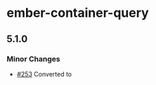 # ember-container-query

## 5.1.0

### Minor Changes

- [#253](https://github.com/ijlee2/ember-container-query/pull/253) Converted <ContainerQuery> to <template> tag component ([@NullVoxPopuli](https://github.com/NullVoxPopuli))

### Patch Changes

- [#254](https://github.com/ijlee2/ember-container-query/pull/254) Updated dependencies ([@ijlee2](https://github.com/ijlee2))

## 5.0.15

### Patch Changes

- [#252](https://github.com/ijlee2/ember-container-query/pull/252) Updated dependencies ([@ijlee2](https://github.com/ijlee2))
- [#251](https://github.com/ijlee2/ember-container-query/pull/251) Simplified lint configurations ([@ijlee2](https://github.com/ijlee2))

## 5.0.14

### Patch Changes

- [#250](https://github.com/ijlee2/ember-container-query/pull/250) Updated eslint to v9 ([@ijlee2](https://github.com/ijlee2))
- [#249](https://github.com/ijlee2/ember-container-query/pull/249) Updated dependencies ([@ijlee2](https://github.com/ijlee2))

## 5.0.13

### Patch Changes

- [#248](https://github.com/ijlee2/ember-container-query/pull/248) Updated dependencies ([@ijlee2](https://github.com/ijlee2))

## 5.0.12

### Patch Changes

- [#244](https://github.com/ijlee2/ember-container-query/pull/244) Replaced .js with .ts in publicEntrypoints() ([@ijlee2](https://github.com/ijlee2))
- [#245](https://github.com/ijlee2/ember-container-query/pull/245) Made pnpm settings stricter ([@ijlee2](https://github.com/ijlee2))
- [#246](https://github.com/ijlee2/ember-container-query/pull/246) Updated development dependencies ([@ijlee2](https://github.com/ijlee2))

## 5.0.11 (2024-08-13)

### Internal

- `ember-container-query`
  - [#240](https://github.com/ijlee2/ember-container-query/pull/240) Replaced @types/ember\_\_\* with native types ([@ijlee2](https://github.com/ijlee2))
  - [#239](https://github.com/ijlee2/ember-container-query/pull/239) Updated dependencies ([@ijlee2](https://github.com/ijlee2))
  - [#234](https://github.com/ijlee2/ember-container-query/pull/234) Updated development dependencies ([@ijlee2](https://github.com/ijlee2))
- Other
  - [#238](https://github.com/ijlee2/ember-container-query/pull/238) Use pnpm@9 ([@ijlee2](https://github.com/ijlee2))

### Documentation

- [#236](https://github.com/ijlee2/ember-container-query/pull/236) Update CSS selector name in test helper ([@ijlee2](https://github.com/ijlee2))

### Committers: 1

- Isaac Lee ([@ijlee2](https://github.com/ijlee2))

## 5.0.10 (2024-06-07)

### Internal

- [#233](https://github.com/ijlee2/ember-container-query/pull/233) Updated dependencies (Part 2) ([@ijlee2](https://github.com/ijlee2))
- [#232](https://github.com/ijlee2/ember-container-query/pull/232) Updated dependencies ([@ijlee2](https://github.com/ijlee2))
- [#230](https://github.com/ijlee2/ember-container-query/pull/230) Replaced ember-source-channel-url with latest-version. Added ember-lts-5.8 scenario. ([@ijlee2](https://github.com/ijlee2))

### Documentation

- [#231](https://github.com/ijlee2/ember-container-query/pull/231) Create packages folder ([@ijlee2](https://github.com/ijlee2))
- [#230](https://github.com/ijlee2/ember-container-query/pull/230) Replaced ember-source-channel-url with latest-version. Added ember-lts-5.8 scenario. ([@ijlee2](https://github.com/ijlee2))

#### Committers: 1

- Isaac Lee ([@ijlee2](https://github.com/ijlee2))

## 5.0.9 (2024-05-17)

### Internal

- [#229](https://github.com/ijlee2/ember-container-query/pull/229) Updated dependencies ([@ijlee2](https://github.com/ijlee2))

### Committers: 1

- Isaac Lee ([@ijlee2](https://github.com/ijlee2))

## 5.0.8 (2024-04-22)

### Internal

- [#227](https://github.com/ijlee2/ember-container-query/pull/227) Updated dependencies ([@ijlee2](https://github.com/ijlee2))

### Committers: 1

- Isaac Lee ([@ijlee2](https://github.com/ijlee2))

## 5.0.7 (2024-02-19)

### Documentation

- [#226](https://github.com/ijlee2/ember-container-query/pull/226) Removed flaky assertions ([@ijlee2](https://github.com/ijlee2))

### Internal

- [#224](https://github.com/ijlee2/ember-container-query/pull/224) Updated project dependencies ([@ijlee2](https://github.com/ijlee2))

### Committers: 1

- Isaac Lee ([@ijlee2](https://github.com/ijlee2))

## 5.0.6 (2024-01-05)

### Bug Fix

- [#223](https://github.com/ijlee2/ember-container-query/pull/223) Updated decorator-transforms to address an issue with version skew ([@ijlee2](https://github.com/ijlee2))

### Committers: 1

- Isaac Lee ([@ijlee2](https://github.com/ijlee2))

## 5.0.5 (2024-01-04)

### Bug Fix

- [#220](https://github.com/ijlee2/ember-container-query/pull/220) Reverted the unintended change to ember-modifier support ([@ijlee2](https://github.com/ijlee2))

### Internal

- [#222](https://github.com/ijlee2/ember-container-query/pull/222) Updated copyright information ([@ijlee2](https://github.com/ijlee2))
- [#221](https://github.com/ijlee2/ember-container-query/pull/221) Updated dependencies ([@ijlee2](https://github.com/ijlee2))
- [#219](https://github.com/ijlee2/ember-container-query/pull/219) Added ember-lts-5.4 to ember-try scenarios ([@ijlee2](https://github.com/ijlee2))

### Committers: 1

- Isaac Lee ([@ijlee2](https://github.com/ijlee2))

## 5.0.4 (2023-12-20)

### Internal

- [#218](https://github.com/ijlee2/ember-container-query/pull/218) Updated lint-related packages ([@ijlee2](https://github.com/ijlee2))
- [#217](https://github.com/ijlee2/ember-container-query/pull/217) Downstreamed changes from @embroider/addon-blueprint@2.11.0 ([@ijlee2](https://github.com/ijlee2))

### Committers: 1

- Isaac Lee ([@ijlee2](https://github.com/ijlee2))

## 5.0.3 (2023-12-18)

### Internal

- [#216](https://github.com/ijlee2/ember-container-query/pull/216) Updated dependencies ([@ijlee2](https://github.com/ijlee2))

### Committers: 1

- Isaac Lee ([@ijlee2](https://github.com/ijlee2))

## 5.0.2 (2023-11-07)

### Internal

- [#215](https://github.com/ijlee2/ember-container-query/pull/215) Downstreamed changes from @embroider/addon-blueprint@2.7.0 ([@ijlee2](https://github.com/ijlee2))
- [#214](https://github.com/ijlee2/ember-container-query/pull/214) Updated project dependencies ([@ijlee2](https://github.com/ijlee2))
- [#213](https://github.com/ijlee2/ember-container-query/pull/213) Updated development dependencies ([@ijlee2](https://github.com/ijlee2))

### Committers: 1

- Isaac Lee ([@ijlee2](https://github.com/ijlee2))

## 5.0.1 (2023-10-15)

### Internal

- [#211](https://github.com/ijlee2/ember-container-query/pull/211) Updated dependencies ([@ijlee2](https://github.com/ijlee2))

### Documentation

- [#212](https://github.com/ijlee2/ember-container-query/pull/212) Updated docs and test apps ([@ijlee2](https://github.com/ijlee2))

### Committers: 1

- Isaac Lee ([@ijlee2](https://github.com/ijlee2))

## 5.0.0 (2023-09-14)

### Breaking Change

- [#210](https://github.com/ijlee2/ember-container-query/pull/210) Dropped Node 16 support ([@ijlee2](https://github.com/ijlee2))

### Committers: 1

- Isaac Lee ([@ijlee2](https://github.com/ijlee2))

## 4.1.0 (2023-09-14)

### Internal

- [#209](https://github.com/ijlee2/ember-container-query/pull/209) Updated ember-element-helper to v0.8.4 ([@ijlee2](https://github.com/ijlee2))

### Committers: 1

- Isaac Lee ([@ijlee2](https://github.com/ijlee2))

## 4.0.6 (2023-09-14)

### Bug Fix

- [#208](https://github.com/ijlee2/ember-container-query/pull/208) Updated dependencies ([@ijlee2](https://github.com/ijlee2))

### Internal

- [#208](https://github.com/ijlee2/ember-container-query/pull/208) Updated dependencies ([@ijlee2](https://github.com/ijlee2))

### Committers: 1

- Isaac Lee ([@ijlee2](https://github.com/ijlee2))

## 4.0.5 (2023-08-01)

### Bug Fix

- [#204](https://github.com/ijlee2/ember-container-query/pull/204) Downstreamed bug fix from @embroider/addon-blueprint#155 ([@ijlee2](https://github.com/ijlee2))

### Internal

- [#206](https://github.com/ijlee2/ember-container-query/pull/206) Updated ember-element-helper to v0.7.1 ([@ijlee2](https://github.com/ijlee2))
- [#205](https://github.com/ijlee2/ember-container-query/pull/205) Updated lint-related packages ([@ijlee2](https://github.com/ijlee2))
- [#203](https://github.com/ijlee2/ember-container-query/pull/203) Remove rollup-plugin-ts ([@ijlee2](https://github.com/ijlee2))
- [#201](https://github.com/ijlee2/ember-container-query/pull/201) Added Ember 4.12 LTS to ember-try scenarios ([@ijlee2](https://github.com/ijlee2))
- [#200](https://github.com/ijlee2/ember-container-query/pull/200) Updated @ember/test-helpers to v3 ([@ijlee2](https://github.com/ijlee2))

### Documentation

- [#201](https://github.com/ijlee2/ember-container-query/pull/201) Added Ember 4.12 LTS to ember-try scenarios ([@ijlee2](https://github.com/ijlee2))

### Committers: 1

- Isaac Lee ([@ijlee2](https://github.com/ijlee2))

## 4.0.4 (2023-06-13)

### Internal

- [#199](https://github.com/ijlee2/ember-container-query/pull/199) Updated development dependencies ([@ijlee2](https://github.com/ijlee2))

### Committers: 1

- Isaac Lee ([@ijlee2](https://github.com/ijlee2))

## 4.0.3 (2023-06-07)

### Internal

- [#198](https://github.com/ijlee2/ember-container-query/pull/198) Updated dependencies ([@ijlee2](https://github.com/ijlee2))
- [#197](https://github.com/ijlee2/ember-container-query/pull/197) Update Babel packages ([@ijlee2](https://github.com/ijlee2))
- [#196](https://github.com/ijlee2/ember-container-query/pull/196) Updated development dependencies ([@ijlee2](https://github.com/ijlee2))
- [#195](https://github.com/ijlee2/ember-container-query/pull/195) Addressed syntax deprecation from @babel/plugin-proposal-decorators ([@ijlee2](https://github.com/ijlee2))
- [#193](https://github.com/ijlee2/ember-container-query/pull/193) Patched #192 ([@ijlee2](https://github.com/ijlee2))

### Committers: 1

- Isaac Lee ([@ijlee2](https://github.com/ijlee2))

## 4.0.2 (2023-05-23)

### Internal

- [#192](https://github.com/ijlee2/ember-container-query/pull/192) Updated @embroider packages ([@ijlee2](https://github.com/ijlee2))

### Committers: 1

- Isaac Lee ([@ijlee2](https://github.com/ijlee2))

## 4.0.1 (2023-05-17)

### Internal

- [#191](https://github.com/ijlee2/ember-container-query/pull/191) Updated development dependencies ([@ijlee2](https://github.com/ijlee2))
- [#190](https://github.com/ijlee2/ember-container-query/pull/190) Updated ember-modifier to v4.1.0 ([@ijlee2](https://github.com/ijlee2))
- [#189](https://github.com/ijlee2/ember-container-query/pull/189) Migrated to pnpm ([@ijlee2](https://github.com/ijlee2))

### Documentation

- [#188](https://github.com/ijlee2/ember-container-query/pull/188) Generalized how webpack checks if a stylesheet comes from us (host app) or them (some package) ([@ijlee2](https://github.com/ijlee2))

### Committers: 1

- Isaac Lee ([@ijlee2](https://github.com/ijlee2))

## 4.0.0 (2023-05-01)

### Breaking Change

- [#187](https://github.com/ijlee2/ember-container-query/pull/187) Dropped support for Ember 3.28 and Node 14 ([@ijlee2](https://github.com/ijlee2))
- [#163](https://github.com/ijlee2/ember-container-query/pull/163) Remove ember-test-selectors from dependencies ([@ijlee2](https://github.com/ijlee2))
- [#152](https://github.com/ijlee2/ember-container-query/pull/152) Removed the deprecated helpers ([@ijlee2](https://github.com/ijlee2))
- [#151](https://github.com/ijlee2/ember-container-query/pull/151) Migrated to v2 addon format ([@ijlee2](https://github.com/ijlee2))

### Bug Fix

- [#157](https://github.com/ijlee2/ember-container-query/pull/157) Downstreamed changes from ember-codemod-v1-to-v2 ([@ijlee2](https://github.com/ijlee2))

### Enhancement

- [#178](https://github.com/ijlee2/ember-container-query/pull/178) Reexported types from modifiers/container-query.ts in index.ts ([@ijlee2](https://github.com/ijlee2))
- [#151](https://github.com/ijlee2/ember-container-query/pull/151) Migrated to v2 addon format ([@ijlee2](https://github.com/ijlee2))

### Internal

- [#185](https://github.com/ijlee2/ember-container-query/pull/185) Updated development dependencies and CONTRIBUTING.md ([@ijlee2](https://github.com/ijlee2))
- [#175](https://github.com/ijlee2/ember-container-query/pull/175) Updated configuration files to match Ember v4.12 blueprint ([@ijlee2](https://github.com/ijlee2))
- [#172](https://github.com/ijlee2/ember-container-query/pull/172) Updated ember-source to v4.12.0 ([@ijlee2](https://github.com/ijlee2))
- [#169](https://github.com/ijlee2/ember-container-query/pull/169) Updated development dependencies. Patched unused and missing styles. ([@ijlee2](https://github.com/ijlee2))
- [#167](https://github.com/ijlee2/ember-container-query/pull/167) Remove ember-css-modules ([@ijlee2](https://github.com/ijlee2), [@buschtoens](https://github.com/buschtoens))
- [#166](https://github.com/ijlee2/ember-container-query/pull/166) Updated development dependencies ([@ijlee2](https://github.com/ijlee2))
- [#164](https://github.com/ijlee2/ember-container-query/pull/164) Updated development dependencies ([@ijlee2](https://github.com/ijlee2))
- [#163](https://github.com/ijlee2/ember-container-query/pull/163) Remove ember-test-selectors from dependencies ([@ijlee2](https://github.com/ijlee2))
- [#162](https://github.com/ijlee2/ember-container-query/pull/162) Updated ember-modifier to v4 ([@ijlee2](https://github.com/ijlee2))
- [#161](https://github.com/ijlee2/ember-container-query/pull/161) Updated development dependencies to the latest version ([@ijlee2](https://github.com/ijlee2))
- [#154](https://github.com/ijlee2/ember-container-query/pull/154) Updated development dependencies to their latest version ([@ijlee2](https://github.com/ijlee2))
- [#150](https://github.com/ijlee2/ember-container-query/pull/150) Removed ember-named-blocks-polyfill ([@ijlee2](https://github.com/ijlee2))

### Documentation

- [#186](https://github.com/ijlee2/ember-container-query/pull/186) Sync apps with those from embroider-css-modules ([@ijlee2](https://github.com/ijlee2))
- [#185](https://github.com/ijlee2/ember-container-query/pull/185) Updated development dependencies and CONTRIBUTING.md ([@ijlee2](https://github.com/ijlee2))
- [#184](https://github.com/ijlee2/ember-container-query/pull/184) Updated <Ui::Form::Field> to be a <template>-tag component ([@opatajoshua](https://github.com/opatajoshua))
- [#183](https://github.com/ijlee2/ember-container-query/pull/183) Updated <Products::Product::Card> to be a template-only component ([@opatajoshua](https://github.com/opatajoshua))
- [#182](https://github.com/ijlee2/ember-container-query/pull/182) Updated <Ui::Form::Information> to be a template-only component ([@opatajoshua](https://github.com/opatajoshua))
- [#181](https://github.com/ijlee2/ember-container-query/pull/181) Updated <Products::Product::Image> to be a template-only component ([@opatajoshua](https://github.com/opatajoshua))
- [#180](https://github.com/ijlee2/ember-container-query/pull/180) Updated <Ui::Page> to be a template-only component ([@opatajoshua](https://github.com/opatajoshua))
- [#179](https://github.com/ijlee2/ember-container-query/pull/179) Add examples of <template>-tag components ([@ijlee2](https://github.com/ijlee2))
- [#177](https://github.com/ijlee2/ember-container-query/pull/177) Updated README ([@ijlee2](https://github.com/ijlee2))
- [#173](https://github.com/ijlee2/ember-container-query/pull/173) Set up ember-template-imports ([@ijlee2](https://github.com/ijlee2))
- [#171](https://github.com/ijlee2/ember-container-query/pull/171) Renamed component signatures ([@ijlee2](https://github.com/ijlee2))
- [#170](https://github.com/ijlee2/ember-container-query/pull/170) Updated TypeScript syntax ([@ijlee2](https://github.com/ijlee2))
- [#165](https://github.com/ijlee2/ember-container-query/pull/165) Separated docs and test apps ([@ijlee2](https://github.com/ijlee2))
- [#160](https://github.com/ijlee2/ember-container-query/pull/160) Investigated how styles are applied in the consuming app ([@ijlee2](https://github.com/ijlee2))
- [#155](https://github.com/ijlee2/ember-container-query/pull/155) Weakened image source assertions ([@ijlee2](https://github.com/ijlee2))
- [#149](https://github.com/ijlee2/ember-container-query/pull/149) Refactor types ([@ijlee2](https://github.com/ijlee2))

### Committers: 3

- Isaac Lee ([@ijlee2](https://github.com/ijlee2))
- Jan Buschtöns ([@buschtoens](https://github.com/buschtoens))
- Opata Joshua ([@opatajoshua](https://github.com/opatajoshua))

## 4.0.0-alpha.6 (2023-04-10)

### Internal

- [#167](https://github.com/ijlee2/ember-container-query/pull/167) Remove ember-css-modules ([@ijlee2](https://github.com/ijlee2), [@buschtoens](https://github.com/buschtoens))
- [#172](https://github.com/ijlee2/ember-container-query/pull/172) Updated ember-source to v4.12.0 ([@ijlee2](https://github.com/ijlee2))
- [#169](https://github.com/ijlee2/ember-container-query/pull/169) Updated development dependencies. Patched unused and missing styles. ([@ijlee2](https://github.com/ijlee2))
- [#166](https://github.com/ijlee2/ember-container-query/pull/166) Updated development dependencies ([@ijlee2](https://github.com/ijlee2))

### Documentation

- [#171](https://github.com/ijlee2/ember-container-query/pull/171) Renamed component signatures ([@ijlee2](https://github.com/ijlee2))
- [#170](https://github.com/ijlee2/ember-container-query/pull/170) Updated TypeScript syntax ([@ijlee2](https://github.com/ijlee2))

### Committers: 2

- Isaac Lee ([@ijlee2](https://github.com/ijlee2))
- Jan Buschtöns ([@buschtoens](https://github.com/buschtoens))

## 4.0.0-alpha.5 (2023-03-08)

### Internal

- [#164](https://github.com/ijlee2/ember-container-query/pull/164) Updated development dependencies ([@ijlee2](https://github.com/ijlee2))

### Documentation

- [#165](https://github.com/ijlee2/ember-container-query/pull/165) Separated docs and test apps ([@ijlee2](https://github.com/ijlee2))

### Committers: 1

- Isaac Lee ([@ijlee2](https://github.com/ijlee2))

## 4.0.0-alpha.4 (2023-03-02)

### Breaking Change

- [#163](https://github.com/ijlee2/ember-container-query/pull/163) Remove ember-test-selectors from dependencies ([@ijlee2](https://github.com/ijlee2))

### Internal

- [#163](https://github.com/ijlee2/ember-container-query/pull/163) Remove ember-test-selectors from dependencies ([@ijlee2](https://github.com/ijlee2))

### Committers: 1

- Isaac Lee ([@ijlee2](https://github.com/ijlee2))

## 4.0.0-alpha.3 (2023-03-02)

### Internal

- [#162](https://github.com/ijlee2/ember-container-query/pull/162) Updated ember-modifier to v4 ([@ijlee2](https://github.com/ijlee2))
- [#161](https://github.com/ijlee2/ember-container-query/pull/161) Updated development dependencies to the latest version ([@ijlee2](https://github.com/ijlee2))

### Documentation

- [#160](https://github.com/ijlee2/ember-container-query/pull/160) Investigated how styles are applied in the consuming app ([@ijlee2](https://github.com/ijlee2))

### Committers: 1

- Isaac Lee ([@ijlee2](https://github.com/ijlee2))

## 4.0.0-alpha.2 (2023-02-06)

### Bug Fix

- [#157](https://github.com/ijlee2/ember-container-query/pull/157) Downstreamed changes from ember-codemod-v1-to-v2 ([@ijlee2](https://github.com/ijlee2))

### Committers: 1

- Isaac Lee ([@ijlee2](https://github.com/ijlee2))

## 4.0.0-alpha.1 (2023-01-20)

### Documentation

- [#155](https://github.com/ijlee2/ember-container-query/pull/155) Weakened image source assertions ([@ijlee2](https://github.com/ijlee2))

### Committers: 1

- Isaac Lee ([@ijlee2](https://github.com/ijlee2))

## 4.0.0-alpha.0 (2023-01-20)

### Breaking Change

- [#152](https://github.com/ijlee2/ember-container-query/pull/152) Removed the deprecated helpers ([@ijlee2](https://github.com/ijlee2))
- [#151](https://github.com/ijlee2/ember-container-query/pull/151) Migrated to v2 addon format ([@ijlee2](https://github.com/ijlee2))

### Enhancement

- [#151](https://github.com/ijlee2/ember-container-query/pull/151) Migrated to v2 addon format ([@ijlee2](https://github.com/ijlee2))

### Internal

- [#154](https://github.com/ijlee2/ember-container-query/pull/154) Updated development dependencies to their latest version ([@ijlee2](https://github.com/ijlee2))
- [#150](https://github.com/ijlee2/ember-container-query/pull/150) Removed ember-named-blocks-polyfill ([@ijlee2](https://github.com/ijlee2))

### Documentation

- [#149](https://github.com/ijlee2/ember-container-query/pull/149) Refactor types ([@ijlee2](https://github.com/ijlee2))

### Committers: 1

- Isaac Lee ([@ijlee2](https://github.com/ijlee2))

## 3.2.0 (2023-01-05)

### Enhancement

- [#147](https://github.com/ijlee2/ember-container-query/pull/147) Use relative paths whenever possible ([@ijlee2](https://github.com/ijlee2))
- [#130](https://github.com/ijlee2/ember-container-query/pull/130) Add easier imports from strict mode users ([@NullVoxPopuli](https://github.com/NullVoxPopuli))
- [#146](https://github.com/ijlee2/ember-container-query/pull/146) Renamed the helpers by dropping the cq prefix ([@ijlee2](https://github.com/ijlee2))

### Internal

- [#148](https://github.com/ijlee2/ember-container-query/pull/148) Updated development dependencies ([@ijlee2](https://github.com/ijlee2))

### Committers: 2

- Isaac Lee ([@ijlee2](https://github.com/ijlee2))
- [@NullVoxPopuli](https://github.com/NullVoxPopuli)

## 3.1.0 (2022-12-20)

### Enhancement

- [#140](https://github.com/ijlee2/ember-container-query/pull/140) Add Glint signatures ([@ijlee2](https://github.com/ijlee2))

### Internal

- [#145](https://github.com/ijlee2/ember-container-query/pull/145) Updated development dependencies to their latest version ([@ijlee2](https://github.com/ijlee2))
- [#141](https://github.com/ijlee2/ember-container-query/pull/141) Glint demo app ([@ijlee2](https://github.com/ijlee2))
- [#140](https://github.com/ijlee2/ember-container-query/pull/140) Add Glint signatures ([@ijlee2](https://github.com/ijlee2))

### Documentation

- [#141](https://github.com/ijlee2/ember-container-query/pull/141) Glint demo app ([@ijlee2](https://github.com/ijlee2))
- [#140](https://github.com/ijlee2/ember-container-query/pull/140) Add Glint signatures ([@ijlee2](https://github.com/ijlee2))

### Committers: 1

- Isaac Lee ([@ijlee2](https://github.com/ijlee2))
- Thanks to [@NullVoxPopuli](https://github.com/NullVoxPopuli), [@denisclark](https://github.com/denisclark), [@gossi](https://github.com/gossi), and [@buschtoens](https://github.com/buschtoens) for their help with [#140](https://github.com/ijlee2/ember-container-query/pull/140)

## 3.0.0 (2022-12-15)

### Breaking Change

- [#135](https://github.com/ijlee2/ember-container-query/pull/135) Documented {{container-query}} modifier. Dropped support for Node 12 and Ember 3.24. ([@ijlee2](https://github.com/ijlee2))

### Internal

- [#142](https://github.com/ijlee2/ember-container-query/pull/142) Updated development dependencies ([@ijlee2](https://github.com/ijlee2))
- [#138](https://github.com/ijlee2/ember-container-query/pull/138) Updated development dependencies ([@ijlee2](https://github.com/ijlee2))
- [#137](https://github.com/ijlee2/ember-container-query/pull/137) Updated demo app ([@ijlee2](https://github.com/ijlee2))
- [#136](https://github.com/ijlee2/ember-container-query/pull/136) Reinstalled ember-cli-typescript ([@ijlee2](https://github.com/ijlee2))
- [#135](https://github.com/ijlee2/ember-container-query/pull/135) Documented {{container-query}} modifier. Dropped support for Node 12 and Ember 3.24. ([@ijlee2](https://github.com/ijlee2))
- [#131](https://github.com/ijlee2/ember-container-query/pull/131) Remove ember-cli-typescript. Enable enableTypeScriptTransform instead. ([@ijlee2](https://github.com/ijlee2))

### Documentation

- [#137](https://github.com/ijlee2/ember-container-query/pull/137) Updated demo app ([@ijlee2](https://github.com/ijlee2))
- [#135](https://github.com/ijlee2/ember-container-query/pull/135) Documented {{container-query}} modifier. Dropped support for Node 12 and Ember 3.24. ([@ijlee2](https://github.com/ijlee2))
- [#134](https://github.com/ijlee2/ember-container-query/pull/134) Refactor tests ([@ijlee2](https://github.com/ijlee2))

### Committers: 1

- Isaac Lee ([@ijlee2](https://github.com/ijlee2))

## 3.0.0-alpha.0 (2022-12-13)

### Breaking Change

- [#135](https://github.com/ijlee2/ember-container-query/pull/135) Documented {{container-query}} modifier. Dropped support for Node 12 and Ember 3.24. ([@ijlee2](https://github.com/ijlee2))

### Internal

- [#138](https://github.com/ijlee2/ember-container-query/pull/138) Updated development dependencies ([@ijlee2](https://github.com/ijlee2))
- [#137](https://github.com/ijlee2/ember-container-query/pull/137) Updated demo app ([@ijlee2](https://github.com/ijlee2))
- [#136](https://github.com/ijlee2/ember-container-query/pull/136) Reinstalled ember-cli-typescript ([@ijlee2](https://github.com/ijlee2))
- [#135](https://github.com/ijlee2/ember-container-query/pull/135) Documented {{container-query}} modifier. Dropped support for Node 12 and Ember 3.24. ([@ijlee2](https://github.com/ijlee2))
- [#131](https://github.com/ijlee2/ember-container-query/pull/131) Remove ember-cli-typescript. Enable enableTypeScriptTransform instead. ([@ijlee2](https://github.com/ijlee2))

### Documentation

- [#137](https://github.com/ijlee2/ember-container-query/pull/137) Updated demo app ([@ijlee2](https://github.com/ijlee2))
- [#135](https://github.com/ijlee2/ember-container-query/pull/135) Documented {{container-query}} modifier. Dropped support for Node 12 and Ember 3.24. ([@ijlee2](https://github.com/ijlee2))
- [#134](https://github.com/ijlee2/ember-container-query/pull/134) Refactor tests ([@ijlee2](https://github.com/ijlee2))

### Committers: 1

- Isaac Lee ([@ijlee2](https://github.com/ijlee2))

## 2.1.1 (2022-12-02)

### Bug Fix

- [#128](https://github.com/ijlee2/ember-container-query/pull/128) Replaced @ember/render-modifiers with ember-modifier ([@ijlee2](https://github.com/ijlee2))
- [#126](https://github.com/ijlee2/ember-container-query/pull/126) Listed ember-test-selectors as a dependency ([@ijlee2](https://github.com/ijlee2))

### Enhancement

- [#128](https://github.com/ijlee2/ember-container-query/pull/128) Replaced @ember/render-modifiers with ember-modifier ([@ijlee2](https://github.com/ijlee2))

### Internal

- [#133](https://github.com/ijlee2/ember-container-query/pull/133) Addressed ember-modifier deprecations ([@ijlee2](https://github.com/ijlee2))
- [#132](https://github.com/ijlee2/ember-container-query/pull/132) Updated dependencies to their latest version ([@ijlee2](https://github.com/ijlee2))
- [#128](https://github.com/ijlee2/ember-container-query/pull/128) Replaced @ember/render-modifiers with ember-modifier ([@ijlee2](https://github.com/ijlee2))
- [#125](https://github.com/ijlee2/ember-container-query/pull/125) Updated dependencies to their latest version ([@ijlee2](https://github.com/ijlee2))
- [#124](https://github.com/ijlee2/ember-container-query/pull/124) Installed stylelint to help with maintaining the demo app ([@ijlee2](https://github.com/ijlee2))

### Committers: 1

- Isaac Lee ([@ijlee2](https://github.com/ijlee2))

## 2.1.0 (2022-06-03)

### Enhancement

- [#119](https://github.com/ijlee2/ember-container-query/pull/119) Introduced TypeScript (Part 3) ([@ijlee2](https://github.com/ijlee2))

### Internal

- [#123](https://github.com/ijlee2/ember-container-query/pull/123) Updated GitHub actions to v3 ([@ijlee2](https://github.com/ijlee2))
- [#122](https://github.com/ijlee2/ember-container-query/pull/122) Updated Node version in CI to 16 ([@ijlee2](https://github.com/ijlee2))
- [#121](https://github.com/ijlee2/ember-container-query/pull/121) Updated ember-on-resize-modifier to v1.1.0 ([@ijlee2](https://github.com/ijlee2))
- [#117](https://github.com/ijlee2/ember-container-query/pull/117) Updated dependencies to their latest version ([@ijlee2](https://github.com/ijlee2))
- [#115](https://github.com/ijlee2/ember-container-query/pull/115) Updated eslint to v8 ([@ijlee2](https://github.com/ijlee2))

### Documentation

- [#120](https://github.com/ijlee2/ember-container-query/pull/120) Introduced TypeScript (Part 4) ([@ijlee2](https://github.com/ijlee2))
- [#118](https://github.com/ijlee2/ember-container-query/pull/118) Introduced TypeScript (Part 2) ([@ijlee2](https://github.com/ijlee2))
- [#114](https://github.com/ijlee2/ember-container-query/pull/114) Introduced TypeScript (Part 1) ([@ijlee2](https://github.com/ijlee2))
- [#116](https://github.com/ijlee2/ember-container-query/pull/116) Updated demo app ([@ijlee2](https://github.com/ijlee2))

### Committers: 1

- Isaac Lee ([@ijlee2](https://github.com/ijlee2))

## 2.0.2 (2022-04-25)

### Bug Fix

- [#113](https://github.com/ijlee2/ember-container-query/pull/113) Removed named exports for helpers ([@ijlee2](https://github.com/ijlee2))

### Committers: 1

- Isaac Lee ([@ijlee2](https://github.com/ijlee2))

## 2.0.1 (2022-04-25)

### Bug Fix

- [#111](https://github.com/ijlee2/ember-container-query/pull/111) Added named exports for helpers ([@ijlee2](https://github.com/ijlee2))

### Documentation

- [#112](https://github.com/ijlee2/ember-container-query/pull/112) Enabled ember-beta scenario ([@ijlee2](https://github.com/ijlee2))
- [#110](https://github.com/ijlee2/ember-container-query/pull/110) Refactored <Ui::Form> components in the demo app ([@ijlee2](https://github.com/ijlee2))

### Committers: 1

- Isaac Lee ([@ijlee2](https://github.com/ijlee2))

## 2.0.0 (2022-04-09)

### Breaking Change

- [#106](https://github.com/ijlee2/ember-container-query/pull/106) Dropped support for 3.20 LTS ([@ijlee2](https://github.com/ijlee2))
- [#94](https://github.com/ijlee2/ember-container-query/pull/94) Dropped support for Node 10 ([@ijlee2](https://github.com/ijlee2))
- [#93](https://github.com/ijlee2/ember-container-query/pull/93) Dropped support for 3.16 LTS ([@ijlee2](https://github.com/ijlee2))

### Internal

- [#108](https://github.com/ijlee2/ember-container-query/pull/108) Updated dependencies to their latest version ([@ijlee2](https://github.com/ijlee2))
- [#74](https://github.com/ijlee2/ember-container-query/pull/74) Replaced ember-did-resize-modifier with ember-on-resize-modifier ([@st-h](https://github.com/st-h))
- [#100](https://github.com/ijlee2/ember-container-query/pull/100) Updated development dependencies to their latest version ([@ijlee2](https://github.com/ijlee2))
- [#97](https://github.com/ijlee2/ember-container-query/pull/97) Updated ember-source to v3.28.6 ([@ijlee2](https://github.com/ijlee2))
- [#96](https://github.com/ijlee2/ember-container-query/pull/96) Updated dependencies to their latest version ([@ijlee2](https://github.com/ijlee2))

### Documentation

- [#109](https://github.com/ijlee2/ember-container-query/pull/109) Updated the demo app ([@ijlee2](https://github.com/ijlee2))
- [#104](https://github.com/ijlee2/ember-container-query/pull/104) Updated style and tests for demo app ([@ijlee2](https://github.com/ijlee2))
- [#102](https://github.com/ijlee2/ember-container-query/pull/102) Removed @percy/exec-action (deprecated) ([@ijlee2](https://github.com/ijlee2))
- [#103](https://github.com/ijlee2/ember-container-query/pull/103) Applied timeout to all rendering and application tests ([@ijlee2](https://github.com/ijlee2))
- [#101](https://github.com/ijlee2/ember-container-query/pull/101) Added a form example to the demo app ([@ijlee2](https://github.com/ijlee2))
- [#99](https://github.com/ijlee2/ember-container-query/pull/99) Replaced custom caching strategy with one built into @actions/setup-node ([@ijlee2](https://github.com/ijlee2))

### Committers: 2

- Isaac Lee ([@ijlee2](https://github.com/ijlee2))
- Steve ([@st-h](https://github.com/st-h))

## 2.0.0-alpha.0 (2021-12-12)

### Breaking Change

- [#94](https://github.com/ijlee2/ember-container-query/pull/94) Dropped support for Node 10 ([@ijlee2](https://github.com/ijlee2))
- [#93](https://github.com/ijlee2/ember-container-query/pull/93) Dropped support for 3.16 LTS ([@ijlee2](https://github.com/ijlee2))

### Internal

- [#74](https://github.com/ijlee2/ember-container-query/pull/74) Replaced ember-did-resize-modifier with ember-on-resize-modifier ([@st-h](https://github.com/st-h))
- [#100](https://github.com/ijlee2/ember-container-query/pull/100) Updated development dependencies to their latest version ([@ijlee2](https://github.com/ijlee2))
- [#97](https://github.com/ijlee2/ember-container-query/pull/97) Updated ember-source to v3.28.6 ([@ijlee2](https://github.com/ijlee2))
- [#96](https://github.com/ijlee2/ember-container-query/pull/96) Updated dependencies to their latest version ([@ijlee2](https://github.com/ijlee2))

### Documentation

- [#104](https://github.com/ijlee2/ember-container-query/pull/104) Updated style and tests for demo app ([@ijlee2](https://github.com/ijlee2))
- [#102](https://github.com/ijlee2/ember-container-query/pull/102) Removed @percy/exec-action (deprecated) ([@ijlee2](https://github.com/ijlee2))
- [#103](https://github.com/ijlee2/ember-container-query/pull/103) Applied timeout to all rendering and application tests ([@ijlee2](https://github.com/ijlee2))
- [#101](https://github.com/ijlee2/ember-container-query/pull/101) Added a form example to the demo app ([@ijlee2](https://github.com/ijlee2))
- [#99](https://github.com/ijlee2/ember-container-query/pull/99) Replaced custom caching strategy with one built into @actions/setup-node ([@ijlee2](https://github.com/ijlee2))

### Committers: 2

- Isaac Lee ([@ijlee2](https://github.com/ijlee2))
- Steve ([@st-h](https://github.com/st-h))

## 1.1.9 (2021-08-25)

### Bug Fix

- [#88](https://github.com/ijlee2/ember-container-query/pull/88) Temporarily skipped ember-beta and ember-canary ([@ijlee2](https://github.com/ijlee2))
- [#84](https://github.com/ijlee2/ember-container-query/pull/84) Fixed failing accessibility audits in Album page ([@ijlee2](https://github.com/ijlee2))

### Internal

- [#92](https://github.com/ijlee2/ember-container-query/pull/92) Updated ember-source to v3.27.5 ([@ijlee2](https://github.com/ijlee2))
- [#91](https://github.com/ijlee2/ember-container-query/pull/91) Updated development dependencies to their latest version ([@ijlee2](https://github.com/ijlee2))
- [#89](https://github.com/ijlee2/ember-container-query/pull/89) Updated development dependencies ([@ijlee2](https://github.com/ijlee2))
- [#85](https://github.com/ijlee2/ember-container-query/pull/85) Updated development dependencies to their latest ([@ijlee2](https://github.com/ijlee2))

### Committers: 1

- Isaac Lee ([@ijlee2](https://github.com/ijlee2))

## 1.1.8 (2021-04-22)

### Internal

- [#81](https://github.com/ijlee2/ember-container-query/pull/81) Updated ember-source to v3.26.1 ([@ijlee2](https://github.com/ijlee2))
- [#80](https://github.com/ijlee2/ember-container-query/pull/80) Updated ember-element-helper to v0.5.0 ([@ijlee2](https://github.com/ijlee2))

### Documentation

- [#79](https://github.com/ijlee2/ember-container-query/pull/79) Added embroider-safe to ember-try scenarios ([@ijlee2](https://github.com/ijlee2))

### Committers: 1

- Isaac Lee ([@ijlee2](https://github.com/ijlee2))

## 1.1.7 (2021-04-01)

### Bug Fix

- [#76](https://github.com/ijlee2/ember-container-query/pull/76) Fixed brittle tests ([@ijlee2](https://github.com/ijlee2))

### Internal

- [#77](https://github.com/ijlee2/ember-container-query/pull/77) Updated ember-source to v3.25 ([@ijlee2](https://github.com/ijlee2))
- [#75](https://github.com/ijlee2/ember-container-query/pull/75) Updated dependencies to their latest version ([@ijlee2](https://github.com/ijlee2))

### Documentation

- [#78](https://github.com/ijlee2/ember-container-query/pull/78) Added 3.24 LTS to ember-try scenario ([@ijlee2](https://github.com/ijlee2))

### Committers: 1

- Isaac Lee ([@ijlee2](https://github.com/ijlee2))

## 1.1.6 (2020-12-16)

### Internal

- [#72](https://github.com/ijlee2/ember-container-query/pull/72) Upgraded ember-source to v3.23 ([@ijlee2](https://github.com/ijlee2))
- [#68](https://github.com/ijlee2/ember-container-query/pull/68) Upgraded ember-element-helper to v0.3.2 ([@ijlee2](https://github.com/ijlee2))
- [#67](https://github.com/ijlee2/ember-container-query/pull/67) Upgrade percy/exec-action to v0.3.1 ([@ijlee2](https://github.com/ijlee2))

### Documentation

- [#70](https://github.com/ijlee2/ember-container-query/pull/70) Research: Investigate reactivity ([@ijlee2](https://github.com/ijlee2))
- [#69](https://github.com/ijlee2/ember-container-query/pull/69) Add ember-canary to ember-try test matrix ([@ijlee2](https://github.com/ijlee2))

### Committers: 1

- Isaac Lee ([@ijlee2](https://github.com/ijlee2))

## 1.1.5 (2020-10-27)

### Internal

- [#66](https://github.com/ijlee2/ember-container-query/pull/66) Upgraded ember-source to v3.22.0 ([@ijlee2](https://github.com/ijlee2))
- [#63](https://github.com/ijlee2/ember-container-query/pull/63) Use ember-truth-helpers instead of custom helpers ([@esbanarango](https://github.com/esbanarango))

### Documentation

- [#65](https://github.com/ijlee2/ember-container-query/pull/65) Add ember-lts-3.20 to ember-try test matrix ([@takshch](https://github.com/takshch))
- [#61](https://github.com/ijlee2/ember-container-query/pull/61) Added demoURL to package.json ([@cah-danmonroe](https://github.com/cah-danmonroe))

### Committers: 4

- Dan Monroe ([@cah-danmonroe](https://github.com/cah-danmonroe))
- Esteban Arango Medina ([@esbanarango](https://github.com/esbanarango))
- Isaac Lee ([@ijlee2](https://github.com/ijlee2))
- Taksh Chanana ([@takshch](https://github.com/takshch))

## 1.1.4 (2020-09-19)

### Internal

- [#58](https://github.com/ijlee2/ember-container-query/pull/58) Updated development dependencies to their latest version ([@ijlee2](https://github.com/ijlee2))

### Documentation

- [#57](https://github.com/ijlee2/ember-container-query/pull/57) Updated CI ([@ijlee2](https://github.com/ijlee2))

### Committers: 1

- Isaac Lee ([@ijlee2](https://github.com/ijlee2))

## 1.1.3 (2020-08-29)

### Internal

- [#54](https://github.com/ijlee2/ember-container-query/pull/54) Migrated to Netlify for deployment service ([@ijlee2](https://github.com/ijlee2))
- [#53](https://github.com/ijlee2/ember-container-query/pull/53) Updated development dependencies to their latest version ([@ijlee2](https://github.com/ijlee2))
- [#52](https://github.com/ijlee2/ember-container-query/pull/52) Updated CI workflow ([@ijlee2](https://github.com/ijlee2))

### Committers: 1

- Isaac Lee ([@ijlee2](https://github.com/ijlee2))

## 1.1.2 (2020-08-12)

### Internal

- [#51](https://github.com/ijlee2/ember-container-query/pull/51) Upgraded ember-source to v3.20.4 ([@ijlee2](https://github.com/ijlee2))

### Documentation

- [#50](https://github.com/ijlee2/ember-container-query/pull/50) Added installation instructions for FastBoot users ([@ijlee2](https://github.com/ijlee2))

### Committers: 1

- Isaac Lee ([@ijlee2](https://github.com/ijlee2))

## 1.1.1 (2020-07-25)

### Internal

- Updated default branch name to `main`
- [#48](https://github.com/ijlee2/ember-container-query/pull/48) Updated devDependencies to their latest ([@ijlee2](https://github.com/ijlee2))

### Committers: 1

- Isaac Lee ([@ijlee2](https://github.com/ijlee2))

## 1.1.0 (2020-07-10)

### Enhancement

- [#46](https://github.com/ijlee2/ember-container-query/pull/46) Allowed passing @tagName for dynamic tag ([@ijlee2](https://github.com/ijlee2))

### Internal

- [#45](https://github.com/ijlee2/ember-container-query/pull/45) Installed ember-a11y-testing for demo app ([@ijlee2](https://github.com/ijlee2))

### Documentation

- [#45](https://github.com/ijlee2/ember-container-query/pull/45) Installed ember-a11y-testing for demo app ([@ijlee2](https://github.com/ijlee2))

### Committers: 1

- Isaac Lee ([@ijlee2](https://github.com/ijlee2))

## 1.0.4 (2020-06-26)

### Bug Fix

- [#44](https://github.com/ijlee2/ember-container-query/pull/44) Allowed passing empty string for @dataAttributePrefix ([@ijlee2](https://github.com/ijlee2))

### Enhancement

- [#43](https://github.com/ijlee2/ember-container-query/pull/43) Reorganized tests for <ContainerQuery> component ([@ijlee2](https://github.com/ijlee2))

### Internal

- [#42](https://github.com/ijlee2/ember-container-query/pull/42) Updated dependencies to their latest version ([@ijlee2](https://github.com/ijlee2))

### Committers: 1

- Isaac Lee ([@ijlee2](https://github.com/ijlee2))

## 1.0.3 (2020-06-06)

### Internal

- [#41](https://github.com/ijlee2/ember-container-query/pull/41) Updated ember-cli-babel to v7.20.5 and eslint to the latest ([@ijlee2](https://github.com/ijlee2))

### Documentation

- [#40](https://github.com/ijlee2/ember-container-query/pull/40) Added adoption strategy for developers who support pre-Octane app or IE 11 users ([@ijlee2](https://github.com/ijlee2))
- [#39](https://github.com/ijlee2/ember-container-query/pull/39) Improved codebase ([@ijlee2](https://github.com/ijlee2))

### Committers: 1

- Isaac Lee ([@ijlee2](https://github.com/ijlee2))

## 1.0.2 (2020-05-30)

### Documentation

- [#37](https://github.com/ijlee2/ember-container-query/pull/37) Updated keywords and repository url for npm ([@ijlee2](https://github.com/ijlee2))

### Committers: 1

- Isaac Lee ([@ijlee2](https://github.com/ijlee2))

## 1.0.1 (2020-05-29)

### Internal

- [#36](https://github.com/ijlee2/ember-container-query/pull/36) Added lerna-changelog ([@ijlee2](https://github.com/ijlee2))

### Documentation

- [#36](https://github.com/ijlee2/ember-container-query/pull/36) Added lerna-changelog ([@ijlee2](https://github.com/ijlee2))

### Committers: 1

- Isaac Lee ([@ijlee2](https://github.com/ijlee2))

## 1.0.0 (2020-05-29)

### Bug Fix

- [#28](https://github.com/ijlee2/ember-container-query/pull/28) Fixed overflow issues on Firefox and Safari ([@ijlee2](https://github.com/ijlee2))
- [#24](https://github.com/ijlee2/ember-container-query/pull/24) Applied overflow hidden to the splash image ([@ijlee2](https://github.com/ijlee2))
- [#23](https://github.com/ijlee2/ember-container-query/pull/23) Refined demo app ([@ijlee2](https://github.com/ijlee2))
- [#18](https://github.com/ijlee2/ember-container-query/pull/18) Updated the ranking algorithm for responsive image loading ([@ijlee2](https://github.com/ijlee2))
- [#17](https://github.com/ijlee2/ember-container-query/pull/17) Disallowed fingerprinting images for demo app ([@ijlee2](https://github.com/ijlee2))
- [#13](https://github.com/ijlee2/ember-container-query/pull/13) Replaced Unicode characters with SVG icons ([@ijlee2](https://github.com/ijlee2))
- [#7](https://github.com/ijlee2/ember-container-query/pull/7) Applied .full-screen class to div#ember-testing-container ([@ijlee2](https://github.com/ijlee2))

### Enhancement

- [#19](https://github.com/ijlee2/ember-container-query/pull/19) Added responsive testing to the compatible versions ([@ijlee2](https://github.com/ijlee2))
- [#15](https://github.com/ijlee2/ember-container-query/pull/15) Refactored <ContainerQuery> rendering tests ([@ijlee2](https://github.com/ijlee2))
- [#14](https://github.com/ijlee2/ember-container-query/pull/14) Allowed yielding dimensions from <ContainerQuery> component ([@ijlee2](https://github.com/ijlee2))
- [#4](https://github.com/ijlee2/ember-container-query/pull/4) Renamed breakpoints to features ([@ijlee2](https://github.com/ijlee2))
- [#3](https://github.com/ijlee2/ember-container-query/pull/3) Updated API to include aspect ratio ([@ijlee2](https://github.com/ijlee2))

### Internal

- [#33](https://github.com/ijlee2/ember-container-query/pull/33) Updated actions to their latest ([@ijlee2](https://github.com/ijlee2))
- [#27](https://github.com/ijlee2/ember-container-query/pull/27) Updated ember-source to v3.19.0 ([@ijlee2](https://github.com/ijlee2))
- [#20](https://github.com/ijlee2/ember-container-query/pull/20) Installed ember-svg-jar for demo app ([@ijlee2](https://github.com/ijlee2))
- [#10](https://github.com/ijlee2/ember-container-query/pull/10) Simplified stylesheets ([@ijlee2](https://github.com/ijlee2))

### Documentation

- [#35](https://github.com/ijlee2/ember-container-query/pull/35) Added tests for @debounce ([@ijlee2](https://github.com/ijlee2))
- [#34](https://github.com/ijlee2/ember-container-query/pull/34) Restored assertions for responsive images ([@ijlee2](https://github.com/ijlee2))
- [#32](https://github.com/ijlee2/ember-container-query/pull/32) Added templates for issues ([@ijlee2](https://github.com/ijlee2))
- [#31](https://github.com/ijlee2/ember-container-query/pull/31) Updated language for supported setups to be clearer ([@ijlee2](https://github.com/ijlee2))
- [#30](https://github.com/ijlee2/ember-container-query/pull/30) Limited supported setups ([@ijlee2](https://github.com/ijlee2))
- [#29](https://github.com/ijlee2/ember-container-query/pull/29) Updated README with several applications ([@ijlee2](https://github.com/ijlee2))
- [#26](https://github.com/ijlee2/ember-container-query/pull/26) Added notes on how people can contribute ([@ijlee2](https://github.com/ijlee2))
- [#25](https://github.com/ijlee2/ember-container-query/pull/25) Added instructions for setup ([@ijlee2](https://github.com/ijlee2))
- [#23](https://github.com/ijlee2/ember-container-query/pull/23) Refined demo app ([@ijlee2](https://github.com/ijlee2))
- [#22](https://github.com/ijlee2/ember-container-query/pull/22) Created Dashboard example (Part 5 of 5) ([@ijlee2](https://github.com/ijlee2))
- [#21](https://github.com/ijlee2/ember-container-query/pull/21) Created Dashboard example (Part 4 of 5) ([@ijlee2](https://github.com/ijlee2))
- [#18](https://github.com/ijlee2/ember-container-query/pull/18) Updated the ranking algorithm for responsive image loading ([@ijlee2](https://github.com/ijlee2))
- [#16](https://github.com/ijlee2/ember-container-query/pull/16) Created Dashboard example (Part 3 of 5) ([@ijlee2](https://github.com/ijlee2))
- [#15](https://github.com/ijlee2/ember-container-query/pull/15) Refactored <ContainerQuery> rendering tests ([@ijlee2](https://github.com/ijlee2))
- [#12](https://github.com/ijlee2/ember-container-query/pull/12) Created Dashboard example (Part 2 of 5) ([@ijlee2](https://github.com/ijlee2))
- [#11](https://github.com/ijlee2/ember-container-query/pull/11) Created Dashboard example (Part 1 of 5) ([@ijlee2](https://github.com/ijlee2))
- [#10](https://github.com/ijlee2/ember-container-query/pull/10) Simplified stylesheets ([@ijlee2](https://github.com/ijlee2))
- [#5](https://github.com/ijlee2/ember-container-query/pull/5) Added responsive testing ([@ijlee2](https://github.com/ijlee2))
- [#1](https://github.com/ijlee2/ember-container-query/pull/1) Created demo app ([@ijlee2](https://github.com/ijlee2))

### Committers: 1

- Isaac Lee ([@ijlee2](https://github.com/ijlee2))
